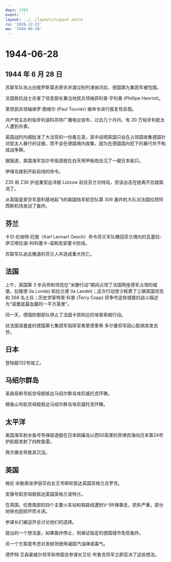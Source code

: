 ```yaml
---
days: 1762
event: ''
layout: ../../layouts/Layout.astro
ru: '2026-12-22'
ww: '1944-06-28'
---
```


# 1944-06-28

## 1944 年 6 月 28 日

苏联军队攻占白俄罗斯莫吉廖夫并渡过别列津纳河后，德国第九集团军被包围。

法国抵抗战士杀害了信息部长兼当地民兵领袖菲利普·亨利奥 (Phillipe
Henriot)。

里昂民兵领袖保罗·图维尔 (Paul Touvier) 被命令进行报复性杀戮。

共产党主办的匈牙利语科苏特广播电台宣布，过去几个月内，有 20
万匈牙利犹太人遭到杀害。

英国战时内阁批准了大法官的一份备忘录，其中说明英国只会在占领国收集德国针对犹太人暴行的证据，而不会在德国境内收集，因为在德国国内犯下的暴行并不构成战争罪。

据报道，美国海军加尔号驱逐舰在白天用甲板炮击沉了一艘日本船只。

伊绪岛接到开赴前线的命令。

Z35 和 Z36 护送重型巡洋舰 Lützow
前往芬兰乌特岛，但该出击在她离开后就取消了。

从英国皇家空军瑟利基地起飞的美国陆军航空队第 306
轰炸机大队对法国拉昂阿西斯机场发动了轰炸。

## 芬兰

卡尔·伦纳特·厄施（Karl Lennart
Oesch）命令芬兰军队撤回芬兰境内的瓦基拉-伊汉塔拉湖-科科塞卡-诺斯库安塞卡防线。

苏联军队追击撤退的芬兰人并造成重大伤亡。

## 法国

上午，英国第 3
步兵师和坦克在"米滕行动"期间占领了法国两座德军占领的城堡，拉隆德 (la
Londe) 和拉兰德 (la Landel)；这次行动至少耗费了三辆英国坦克和 268
名士兵；历史学家特里·科普 (Terry Copp)
将争夺这些城堡的战斗描述为"诺曼底最血腥的一平方英里"。

同一天，德国防御部队停止了法国卡昂附近的埃普索姆行动。

驻法国诺曼底的德国第七集团军指挥官弗里德里希·多尔曼将军因心脏病突发去世。

## 日本

登陆舰132号竣工。

## 马绍尔群岛

圣路易斯号航空母舰抵达马绍尔群岛埃尼威托克环礁。

檀香山号航空母舰抵达马绍尔群岛埃尼威托克环礁。

## 太平洋

美国海军射水鱼号导弹驱逐舰在日本硫磺岛以西50英里的菲律宾海向日本第24号护航舰发射了四枚鱼雷。

两次袭击导致其沉没。

## 英国

格伦·米勒乘坐伊丽莎白女王号邮轮抵达英国苏格兰古罗克。

安康号航空母舰抵达英国英格兰波特兰。

在英国，伦敦南部的四个主要火车站和铁路线遭到V-1炸弹袭击，损失严重，部分地铁也因损坏而关闭。

参谋长们被迫开会讨论他们的选择。

提出的一个想法是，如果轰炸停止，则保证指定的德国城市免受轰炸。

另一个方案是考虑对发射场使用凝固汽油弹或毒气。

德怀特·艾森豪威尔将军和帝国总参谋长艾伦·布鲁克将军立即否决了这些想法。